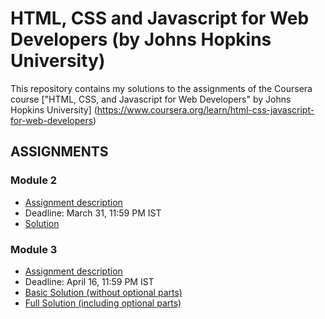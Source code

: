 # HTML, CSS and Javascript for Web Developers (by Johns Hopkins University)

This repository contains my solutions to the assignments of the Coursera course
["HTML, CSS, and Javascript for Web Developers" by Johns Hopkins University] (https://www.coursera.org/learn/html-css-javascript-for-web-developers)

## ASSIGNMENTS

### Module 2

* [Assignment description](https://github.com/musharrafdudekula/coursera-assignments/blob/gh-pages/descriptions/Assignment-2/assignment2.md)
* Deadline: March 31, 11:59 PM IST
* [Solution](https://musharrafdudekula.github.io/coursera-assignments/module2-solution/)

### Module 3

* [Assignment description](https://github.com/musharrafdudekula/coursera-assignments/blob/gh-pages/descriptions/Assignment-3/assignment3.md)
* Deadline: April 16, 11:59 PM IST
* [Basic Solution (without optional parts)]()
* [Full Solution (including optional parts)](https://musharrafdudekula.github.io/coursera-assignments/module3-solution/)
